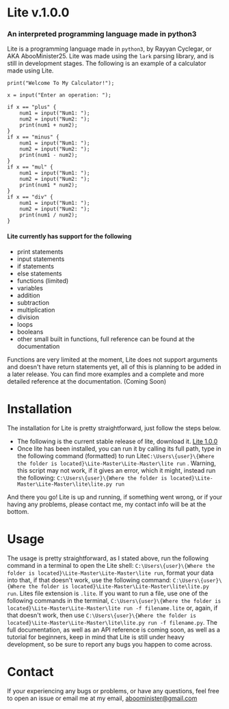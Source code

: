 # Lite  v.1.0.0
### An interpreted programming language made in python3


Lite is a programming language made in `python3`, by Rayyan Cyclegar, or AKA AbooMinister25. Lite was made using the `lark` parsing library, and is still in development stages. The following is an example of a calculator made using Lite.
```
print("Welcome To My Calculator!");

x = input("Enter an operation: ");

if x == "plus" {
    num1 = input("Num1: ");
    num2 = input("Num2: ");
    print(num1 + num2);
}
if x == "minus" {
    num1 = input("Num1: ");
    num2 = input("Num2: ");
    print(num1 - num2);
}
if x == "mul" {
    num1 = input("Num1: ");
    num2 = input("Num2: ");
    print(num1 * num2);
}
if x == "div" {
    num1 = input("Num1: ");
    num2 = input("Num2: ");
    print(num1 / num2);
}
```

#### Lite currently has support for the following
* print statements
* input statements
* if statements
* else statements
* functions (limited)
* variables
* addition
* subtraction
* multiplication
* division
* loops
* booleans
* other small built in functions, full reference can be found at the documentation

Functions are very limited at the moment, Lite does not support arguments and doesn't have return statements yet, all of this is planning to be added in a later release.
You can find more examples and a complete and more detailed reference at the documentation. (Coming Soon)

# Installation
The installation for Lite is pretty straightforward, just follow the steps below.
* The following is the current stable release of lite, download it. [Lite 1.0.0](https://github.com/AbooMinister25/Lite)
* Once lite has been installed, you can run it by calling its full path, type in the following command (formatted) to run Lite`C:\Users\{user}\{Where the folder is located}\Lite-Master\Lite-Master\lite run` . Warning, this script may not work, if it gives an error, which it might, instead run the following: `C:\Users\{user}\{Where the folder is located}\Lite-Master\Lite-Master\lite\lite.py run`

And there you go! Lite is up and running, if something went wrong, or if your having any problems, please contact me, my contact info will be at the bottom.


# Usage
The usage is pretty straightforward, as I stated above, run the following command in a terminal to open the Lite shell: `C:\Users\{user}\{Where the folder is located}\Lite-Master\Lite-Master\lite run`, format your data into that, if that doesn't work, use the following command: `C:\Users\{user}\{Where the folder is located}\Lite-Master\Lite-Master\lite\lite.py run`. Lites file extension is `.lite`. If you want to run a file, use one of the following commands in the terminal, `C:\Users\{user}\{Where the folder is located}\Lite-Master\Lite-Master\lite run -f filename.lite` or, again, if that doesn't work, then use `C:\Users\{user}\{Where the folder is located}\Lite-Master\Lite-Master\lite\lite.py run -f filename.py`. The full documentation, as well as an API reference is coming soon, as well as a tutorial for beginners, keep in mind that Lite is still under heavy development, so be sure to report any bugs you happen to come across.

# Contact
If your experiencing any bugs or problems, or have any questions, feel free to open an issue or email me at my email, aboominister@gmail.com

